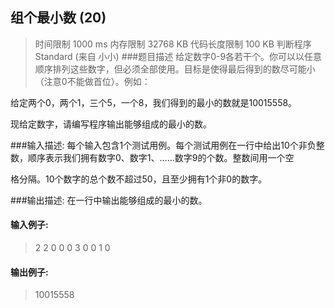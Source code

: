 ## 组个最小数 (20)
>时间限制 1000 ms 内存限制 32768 KB 代码长度限制 100 KB 判断程序 Standard (来自 小小)
###题目描述
给定数字0-9各若干个。你可以以任意顺序排列这些数字，但必须全部使用。目标是使得最后得到的数尽可能小（注意0不能做首位）。例如：

给定两个0，两个1，三个5，一个8，我们得到的最小的数就是10015558。



现给定数字，请编写程序输出能够组成的最小的数。

###输入描述:
每个输入包含1个测试用例。每个测试用例在一行中给出10个非负整数，顺序表示我们拥有数字0、数字1、……数字9的个数。整数间用一个空

格分隔。10个数字的总个数不超过50，且至少拥有1个非0的数字。


###输出描述:
在一行中输出能够组成的最小的数。

#### 输入例子:
>2 2 0 0 0 3 0 0 1 0

#### 输出例子:
>10015558